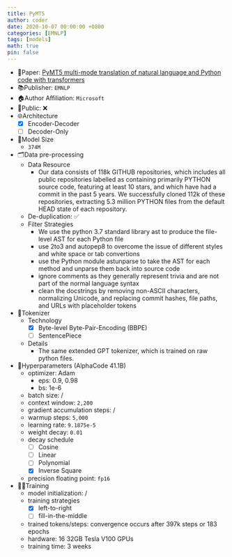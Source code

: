 ```yaml
---
title: PyMT5
author: coder
date: 2020-10-07 00:00:00 +0800
categories: [EMNLP]
tags: [models]
math: true
pin: false
---
```


- 📙Paper: [PyMT5 multi-mode translation of natural language and Python code with transformers](https://arxiv.org/pdf/2010.03150.pdf)
- 📚Publisher: `EMNLP`
- 🏠Author Affiliation: `Microsoft`
- 🔑Public: ❌
- 🌐Architecture
  + [x] Encoder-Decoder
  + [ ] Decoder-Only
- 📏Model Size
  + `374M`
- 🗂️Data pre-processing
  + Data Resource
    * Our data consists of 118k GITHUB repositories, which includes all public repositories labelled as containing primarily PYTHON source code, featuring at least 10 stars, and which have had a commit in the past 5 years.  We successfully cloned 112k of these repositories, extracting 5.3 million PYTHON files from the default HEAD state of each repository.
  + De-duplication: ✅
  + Filter Strategies
    * We use the python 3.7 standard library ast to produce the file-level AST for each Python file
    * use 2to3 and autopep8 to overcome the issue of different styles and white space or tab convertions
    * use the Python module astunparse to take the AST for each method and unparse them back into source code
    * ignore comments as they generally represent trivia and are not part of the normal language syntax
    * clean the docstrings by removing non-ASCII characters, normalizing Unicode, and replacing commit hashes, file paths, and URLs with placeholder tokens
- 🍉Tokenizer
  + Technology
    * [x] Byte-level Byte-Pair-Encoding (BBPE)
    * [ ] SentencePiece
  + Details
    * The same extended GPT tokenizer, which is trained on raw python files.
- 🧪Hyperparameters (AlphaCode 41.1B)
  + optimizer: Adam
    * eps: 0.9, 0.98
    * bs: 1e-6
  + batch size: /
  + context window: `2,200`
  + gradient accumulation steps: /
  + warmup steps: `5,000`
  + learning rate: `9.1875e-5`
  + weight decay: `0.01`
  + decay schedule
    * [ ] Cosine
    * [ ] Linear
    * [ ] Polynomial
    * [x] Inverse Square
  + precision floating point: `fp16`
- 🏃‍♀️Training
  + model initialization: /
  + training strategies
    * [x] left-to-right
    * [ ] fill-in-the-middle
  + trained tokens/steps: convergence occurs after 397k steps or 183 epochs
  + hardware: 16 32GB Tesla V100 GPUs
  + training time: 3 weeks
